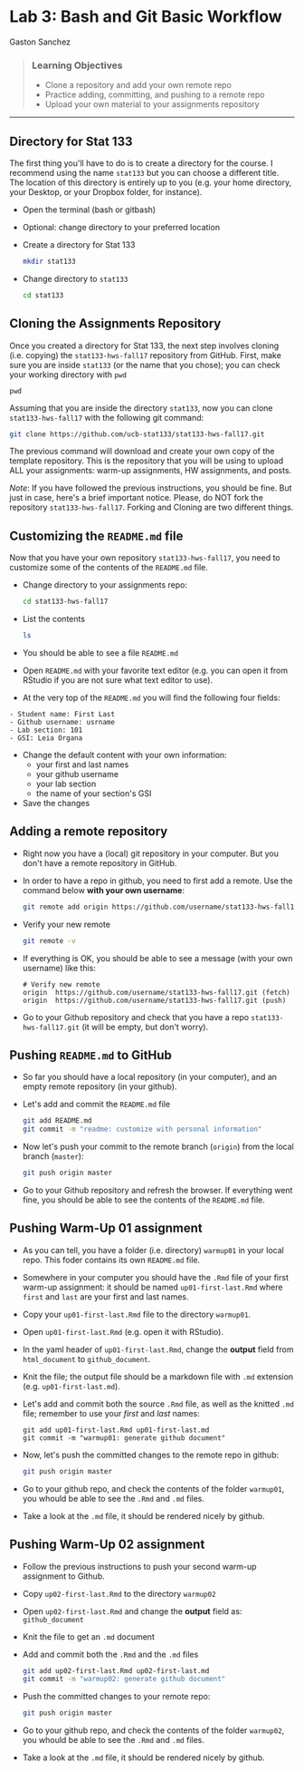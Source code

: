 Lab 3: Bash and Git Basic Workflow
================
Gaston Sanchez

> ### Learning Objectives
>
> -   Clone a repository and add your own remote repo
> -   Practice adding, committing, and pushing to a remote repo
> -   Upload your own material to your assignments repository

------------------------------------------------------------------------

Directory for Stat 133
----------------------

The first thing you'll have to do is to create a directory for the course. I recommend using the name `stat133` but you can choose a different title. The location of this directory is entirely up to you (e.g. your home directory, your Desktop, or your Dropbox folder, for instance).

-   Open the terminal (bash or gitbash)
-   Optional: change directory to your preferred location
-   Create a directory for Stat 133

    ``` bash
    mkdir stat133
    ```

-   Change directory to `stat133`

    ``` bash
    cd stat133
    ```

Cloning the Assignments Repository
----------------------------------

Once you created a directory for Stat 133, the next step involves cloning (i.e. copying) the `stat133-hws-fall17` repository from GitHub. First, make sure you are inside `stat133` (or the name that you chose); you can check your working directory with `pwd`

    pwd

Assuming that you are inside the directory `stat133`, now you can clone `stat133-hws-fall17` with the following git command:

``` bash
git clone https://github.com/ucb-stat133/stat133-hws-fall17.git
```

The previous command will download and create your own copy of the template repository. This is the repository that you will be using to upload ALL your assignments: warm-up assignments, HW assignments, and posts.

*Note*: If you have followed the previous instructions, you should be fine. But just in case, here's a brief important notice. Please, do NOT fork the repository `stat133-hws-fall17`. Forking and Cloning are two different things.

Customizing the `README.md` file
--------------------------------

Now that you have your own repository `stat133-hws-fall17`, you need to customize some of the contents of the `README.md` file.

-   Change directory to your assignments repo:

    ``` bash
    cd stat133-hws-fall17
    ```

-   List the contents

    ``` bash
    ls
    ```

-   You should be able to see a file `README.md`
-   Open `README.md` with your favorite text editor (e.g. you can open it from RStudio if you are not sure what text editor to use).
-   At the very top of the `README.md` you will find the following four fields:

<!-- -->

    - Student name: First Last
    - Github username: usrname
    - Lab section: 101
    - GSI: Leia Organa

-   Change the default content with your own information:
    -   your first and last names
    -   your github username
    -   your lab section
    -   the name of your section's GSI
-   Save the changes

Adding a remote repository
--------------------------

-   Right now you have a (local) git repository in your computer. But you don't have a remote repository in GitHub.
-   In order to have a repo in github, you need to first add a remote. Use the command below **with your own username**:

    ``` bash
    git remote add origin https://github.com/username/stat133-hws-fall17.git
    ```

-   Verify your new remote

    ``` bash
    git remote -v
    ```

-   If everything is OK, you should be able to see a message (with your own username) like this:

        # Verify new remote
        origin  https://github.com/username/stat133-hws-fall17.git (fetch)
        origin  https://github.com/username/stat133-hws-fall17.git (push)

-   Go to your Github repository and check that you have a repo `stat133-hws-fall17.git` (it will be empty, but don't worry).

Pushing `README.md` to GitHub
-----------------------------

-   So far you should have a local repository (in your computer), and an empty remote repository (in your github).
-   Let's add and commit the `README.md` file

    ``` bash
    git add README.md
    git commit -m "readme: customize with personal information"
    ```

-   Now let's push your commit to the remote branch (`origin`) from the local branch (`master`):

    ``` bash
    git push origin master
    ```

-   Go to your Github repository and refresh the browser. If everything went fine, you should be able to see the contents of the `README.md` file.

Pushing Warm-Up 01 assignment
-----------------------------

-   As you can tell, you have a folder (i.e. directory) `warmup01` in your local repo. This foder contains its own `README.md` file.
-   Somewhere in your computer you should have the `.Rmd` file of your first warm-up assignment: it should be named `up01-first-last.Rmd` where `first` and `last` are your first and last names.
-   Copy your `up01-first-last.Rmd` file to the directory `warmup01`.
-   Open `up01-first-last.Rmd` (e.g. open it with RStudio).
-   In the yaml header of `up01-first-last.Rmd`, change the **output** field from `html_document` to `github_document`.
-   Knit the file; the output file should be a markdown file with `.md` extension (e.g. `up01-first-last.md`).
-   Let's add and commit both the source `.Rmd` file, as well as the knitted `.md` file; remember to use your *first* and *last* names:

        git add up01-first-last.Rmd up01-first-last.md
        git commit -m "warmup01: generate github document"

-   Now, let's push the committed changes to the remote repo in github:

    ``` bash
    git push origin master
    ```

-   Go to your github repo, and check the contents of the folder `warmup01`, you whould be able to see the `.Rmd` and `.md` files.
-   Take a look at the `.md` file, it should be rendered nicely by github.

Pushing Warm-Up 02 assignment
-----------------------------

-   Follow the previous instructions to push your second warm-up assignment to Github.
-   Copy `up02-first-last.Rmd` to the directory `warmup02`
-   Open `up02-first-last.Rmd` and change the **output** field as: `github_document`
-   Knit the file to get an `.md` document
-   Add and commit both the `.Rmd` and the `.md` files

    ``` bash
    git add up02-first-last.Rmd up02-first-last.md
    git commit -m "warmup02: generate github document"
    ```

-   Push the committed changes to your remote repo:

    ``` bash
    git push origin master
    ```

-   Go to your github repo, and check the contents of the folder `warmup02`, you whould be able to see the `.Rmd` and `.md` files.
-   Take a look at the `.md` file, it should be rendered nicely by github.
